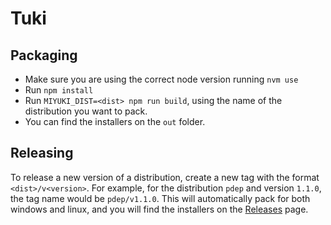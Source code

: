 # Tuki

## Packaging
* Make sure you are using the correct node version running `nvm use`
* Run `npm install`
* Run `MIYUKI_DIST=<dist> npm run build`, using the name of the distribution you want to pack. 
* You can find the installers on the `out` folder.

## Releasing 

To release a new version of a distribution, create a new tag with the format `<dist>/v<version>`. For example, for the distribution `pdep` and version `1.1.0`, the tag name would be `pdep/v1.1.0`.
This will automatically pack for both windows and linux, and you will find the installers on the [Releases](https://github.com/flbulgarelli/miyuki/releases) page.